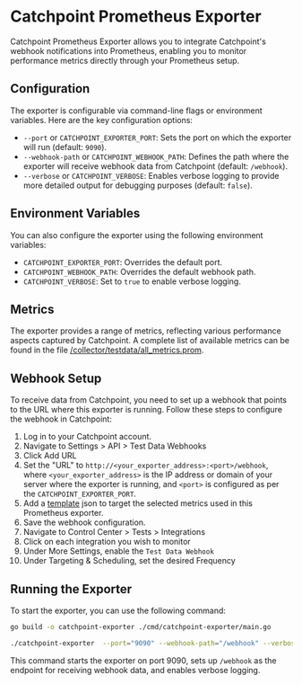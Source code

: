 # Catchpoint Prometheus Exporter

Catchpoint Prometheus Exporter allows you to integrate Catchpoint's webhook notifications into Prometheus, enabling you to monitor performance metrics directly through your Prometheus setup.

## Configuration

The exporter is configurable via command-line flags or environment variables. Here are the key configuration options:

- `--port` or `CATCHPOINT_EXPORTER_PORT`: Sets the port on which the exporter will run (default: `9090`).
- `--webhook-path` or `CATCHPOINT_WEBHOOK_PATH`: Defines the path where the exporter will receive webhook data from Catchpoint (default: `/webhook`).
- `--verbose` or `CATCHPOINT_VERBOSE`: Enables verbose logging to provide more detailed output for debugging purposes (default: `false`).

## Environment Variables

You can also configure the exporter using the following environment variables:

- `CATCHPOINT_EXPORTER_PORT`: Overrides the default port.
- `CATCHPOINT_WEBHOOK_PATH`: Overrides the default webhook path.
- `CATCHPOINT_VERBOSE`: Set to `true` to enable verbose logging.

## Metrics

The exporter provides a range of metrics, reflecting various performance aspects captured by Catchpoint. A complete list of available metrics can be found in the file [/collector/testdata/all_metrics.prom](/collector/testdata/all_metrics.prom).

## Webhook Setup

To receive data from Catchpoint, you need to set up a webhook that points to the URL where this exporter is running. Follow these steps to configure the webhook in Catchpoint:

1. Log in to your Catchpoint account.
2. Navigate to Settings > API > Test Data Webhooks
3. Click Add URL
4. Set the "URL" to `http://<your_exporter_address>:<port>/webhook`, where `<your_exporter_address>` is the IP address or domain of your server where the exporter is running, and `<port>` is configured as per the `CATCHPOINT_EXPORTER_PORT`.
5. Add a [template](/template.json) json to target the selected metrics used in this Prometheus exporter.
6. Save the webhook configuration.
7. Navigate to Control Center > Tests > Integrations
8. Click on each integration you wish to monitor
9. Under More Settings, enable the `Test Data Webhook`
10. Under Targeting & Scheduling, set the desired Frequency

## Running the Exporter

To start the exporter, you can use the following command:

```bash
go build -o catchpoint-exporter ./cmd/catchpoint-exporter/main.go

./catchpoint-exporter  --port="9090" --webhook-path="/webhook" --verbose
```

This command starts the exporter on port 9090, sets up `/webhook` as the endpoint for receiving webhook data, and enables verbose logging.
